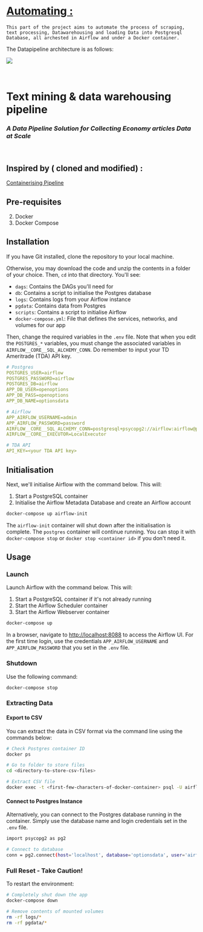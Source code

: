 # **[Automating :](https://github.com/Hamid-abdellaoui/BI-text-mining/tree/master/Automating/)** 

    This part of the project aims to automate the process of scraping, text processing, Datawarehousing and loading Data into Postgresql Database, all archested in Airflow and under a Docker container.

The Datapipeline architecture is as follows:

<!-- image -->
![](https://github.com/Hamid-abdellaoui/BI-text-mining/tree/master/Automating/data/Image1.png)

<br>

# Text mining & data warehousing pipeline
### *A Data Pipeline Solution for Collecting Economy articles Data at Scale*

<br>

## Inspired by ( cloned and modified) :
[Containerising Pipeline](https://hackernoon.com/towards-open-options-chains-part-v-containerizing-the-pipeline)

## Pre-requisites
2. Docker
3. Docker Compose

## Installation
If you have Git installed, clone the repository to your local machine.

Otherwise, you may download the code and unzip the contents in a folder of your choice. Then, `cd` into that directory. You'll see:

- `dags`: Contains the DAGs you'll need for
- `db`: Contains a script to initialise the Postgres database
- `logs`: Contains logs from your Airflow instance
- `pgdata`: Contains data from Postgres
- `scripts`: Contains a script to initialise Airflow
- `docker-compose.yml`: File that defines the services, networks, and volumes for our app

Then, change the required variables in the `.env` file. Note that when you edit the `POSTGRES_*` variables, you must change the associated variables in `AIRFLOW__CORE__SQL_ALCHEMY_CONN`. Do remember to input your TD Ameritrade (TDA) API key.

```yaml
# Postgres
POSTGRES_USER=airflow
POSTGRES_PASSWORD=airflow
POSTGRES_DB=airflow
APP_DB_USER=openoptions
APP_DB_PASS=openoptions
APP_DB_NAME=optionsdata

# Airflow
APP_AIRFLOW_USERNAME=admin
APP_AIRFLOW_PASSWORD=password
AIRFLOW__CORE__SQL_ALCHEMY_CONN=postgresql+psycopg2://airflow:airflow@postgres/airflow
AIRFLOW__CORE__EXECUTOR=LocalExecutor

# TDA API
API_KEY=<your TDA API key>
```

## Initialisation
Next, we'll initialise Airflow with the command below. This will:

1. Start a PostgreSQL container
2. Initialise the Airflow Metadata Database and create an Airflow account

```bash
docker-compose up airflow-init
```

The `airflow-init` container will shut down after the initialisation is complete. The `postgres` container will continue running. You can stop it with `docker-compose stop` or `docker stop <container id>` if you don't need it.

## Usage

### Launch
Launch Airflow with the command below. This will:

1. Start a PostgreSQL container if it's not already running
2. Start the Airflow Scheduler container
3. Start the Airflow Webserver container

```bash
docker-compose up
```

In a browser, navigate to [http://localhost:8088](http://localhost:8088) to access the Airflow UI. For the first time login, use the credentials `APP_AIRFLOW_USERNAME` and
`APP_AIRFLOW_PASSWORD` that you set in the `.env` file.

### Shutdown
Use the following command:

```bash
docker-compose stop
```

### Extracting Data

#### Export to CSV
You can extract the data in CSV format via the command line using the commands below:

```bash
# Check Postgres container ID
docker ps

# Go to folder to store files
cd <directory-to-store-csv-files>

# Extract CSV file
docker exec -t <first-few-characters-of-docker-container> psql -U airflow -d optionsdata -c "COPY table_name to STDOUT WITH CSV HEADER" > "filename.csv"
```

#### Connect to Postgres Instance
Alternatively, you can connect to the Postgres database running in the container. Simply use the database name and login credentials set in the `.env` file.

```bash
import psycopg2 as pg2

# Connect to database
conn = pg2.connect(host='localhost', database='optionsdata', user='airflow', password='airflow', port='5432')
```

### Full Reset - Take Caution!
To restart the environment:

```bash
# Completely shut down the app
docker-compose down

# Remove contents of mounted volumes
rm -rf logs/*
rm -rf pgdata/*
```